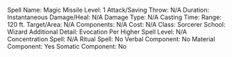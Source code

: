 
Spell Name: Magic Missile
Level: 1
Attack/Saving Throw: N/A
Duration: Instantaneous
Damage/Heal: N/A
Damage Type: N/A
Casting Time: 
Range: 120 ft.
Target/Area: N/A
Components: N/A
Cost: N/A
Class: Sorcerer
School:  Wizard
Additional Detail: Evocation
Per Higher Spell Level: N/A
Concentration Spell: N/A
Ritual Spell: No
Verbal Component: No
Material Component: Yes
Somatic Component: No
